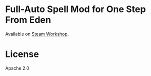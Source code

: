 Full-Auto Spell Mod for One Step From Eden
==========================================

Available on [Steam Workshop](https://steamcommunity.com/sharedfiles/filedetails/?id=2842168759).

# License

Apache 2.0
